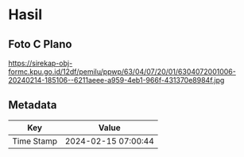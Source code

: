 # Hasil

## Foto C Plano

https://sirekap-obj-formc.kpu.go.id/12df/pemilu/ppwp/63/04/07/20/01/6304072001006-20240214-185106--6211aeee-a959-4eb1-966f-431370e8984f.jpg


## Metadata

| Key        | Value               |
| ---------- | ------------------- |
| Time Stamp | 2024-02-15 07:00:44 |



